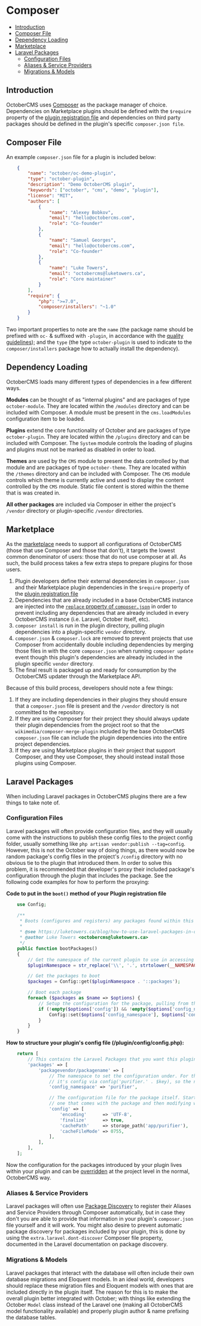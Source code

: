 # Composer

- [Introduction](#introduction)
- [Composer File](#composer-file)
- [Dependency Loading](#dependency-loading)
- [Marketplace](#marketplace)
- [Laravel Packages](#laravel-packages)
    - [Configuration Files](#laravel-config-files)
    - [Aliases & Service Providers](#laravel-aliases-service-providers)
    - [Migrations & Models](#laravel-migrations-models)

<a name="introduction"></a>
## Introduction

OctoberCMS uses [Composer](https://getcomposer.org/) as the package manager of choice. Dependencies on Marketplace plugins should be defined with the `$require` property of the [plugin registration file](../plugin/registration#dependency-definitions) and dependencies on third party packages should be defined in the plugin's specific `composer.json file`.


<a name="composer-file"></a>
## Composer File

An example `composer.json` file for a plugin is included below:

```json
    {
        "name": "october/oc-demo-plugin",
        "type": "october-plugin",
        "description": "Demo OctoberCMS plugin",
        "keywords": ["october", "cms", "demo", "plugin"],
        "license": "MIT",
        "authors": [
            {
                "name": "Alexey Bobkov",
                "email": "hello@octobercms.com",
                "role": "Co-founder"
            },
            {
                "name": "Samuel Georges",
                "email": "hello@octobercms.com",
                "role": "Co-founder"
            },
            {
                "name": "Luke Towers",
                "email": "octobercms@luketowers.ca",
                "role": "Core maintainer"
            }
        ],
        "require": {
            "php": ">=7.0",
            "composer/installers": "~1.0"
        }
    }
```

Two important properties to note are the `name` (the package name should be prefixed with `oc-` & suffixed with `-plugin`, in accordance with the [quality guidelines](http://octobercms.com/help/guidelines/developer#repository-naming)); and the `type` (the type `october-plugin` is used to indicate to the `composer/installers` package how to actually install the dependency).


<a name="dependency-loading"></a>
## Dependency Loading

OctoberCMS loads many different types of dependencies in a few different ways.

**Modules** can be thought of as "internal plugins" and are packages of type `october-module`. They are located within the `/modules` directory and can be included with Composer. A module must be present in the `cms.loadModules` configuration item to be loaded.

**Plugins** extend the core functionality of October and are packages of type `october-plugin`. They are located within the `/plugins` directory and can be included with Composer. The `System` module controls the loading of plugins and plugins must not be marked as disabled in order to load.

**Themes** are used by the `CMS` module to present the data controlled by that module and are packages of type `october-theme`. They are located within the `/themes` directory and can be included with Composer. The `CMS` module controls which theme is currently active and used to display the content controlled by the `CMS` module. Static file content is stored within the theme that is was created in.

**All other packages** are included via Composer in either the project's `/vendor` directory or plugin-specific `/vendor` directories.


<a name="marketplace"></a>
## Marketplace

As the [marketplace](https://octobercms.com/plugins) needs to support all configurations of OctoberCMS (those that use Composer and those that don't), it targets the lowest common denominator of users: those that do not use composer at all. As such, the build process takes a few extra steps to prepare plugins for those users.

1. Plugin developers define their external dependencies in `composer.json` and their Marketplace plugin dependencies in the `$require` property of the [plugin registration file](../plugin/registration#dependency-definitions)
2. Dependencies that are already included in a base OctoberCMS instance are injected into the [`replace` property of `composer.json`](https://getcomposer.org/doc/04-schema.md#replace) in order to prevent including any dependencies that are already included in every OctoberCMS instance (i.e. Laravel, October itself, etc).
3. `composer install` is run in the plugin directory, pulling plugin dependencies into a plugin-specific `vendor` directory.
4. `composer.json` & `composer.lock` are removed to prevent projects that use Composer from accidentally double including dependencies by merging those files in with the core `composer.json` when running `composer update` event though this plugin's dependencies are already included in the plugin specific `vendor` directory.
5. The final result is packaged up and ready for consumption by the OctoberCMS updater through the Marketplace API.

Because of this build process, developers should note a few things:

1. If they are including dependencies in their plugins they should ensure that a `composer.json` file is present and the `/vendor` directory is not committed to the repository.
2. If they are using Composer for their project they should always update their plugin dependencies from the project root so that the `wikimedia/composer-merge-plugin` included by the base OctoberCMS `composer.json` file can include the plugin dependencies into the entire project dependencies.
3. If they are using Marketplace plugins in their project that support Composer, and they use Composer, they should instead install those plugins using Composer.


<a name="laravel-packages"></a>
## Laravel Packages

When including Laravel packages in OctoberCMS plugins there are a few things to take note of.


<a name="laravel-config-files"></a>
### Configuration Files

Laravel packages will often provide configuration files, and they will usually come with the instructions to publish these config files to the project config folder, usually something like `php artisan vendor:publish --tag=config`. However, this is not the October way of doing things, as there would now be random package's config files in the project's `/config` directory with no obvious tie to the plugin that introduced them. In order to solve this problem, it is recommended that developer's proxy their included package's configuration through the plugin that includes the package. See the following code examples for how to perform the proxying:

**Code to put in the `boot()` method of your Plugin registration file**
```php
    use Config;

    /**
     * Boots (configures and registers) any packages found within this plugin's packages.load configuration value
     *
     * @see https://luketowers.ca/blog/how-to-use-laravel-packages-in-october-plugins
     * @author Luke Towers <octobercms@luketowers.ca>
     */
    public function bootPackages()
    {
        // Get the namespace of the current plugin to use in accessing the Config of the plugin
        $pluginNamespace = str_replace('\\', '.', strtolower(__NAMESPACE__));

        // Get the packages to boot
        $packages = Config::get($pluginNamespace . '::packages');

        // Boot each package
        foreach ($packages as $name => $options) {
            // Setup the configuration for the package, pulling from this plugin's config
            if (!empty($options['config']) && !empty($options['config_namespace'])) {
                Config::set($options['config_namespace'], $options['config']);
            }
        }
    }
```

**How to structure your plugin's config file (/plugin/config/config.php):**
```php
    return [
        // This contains the Laravel Packages that you want this plugin to utilize listed under their package identifiers
        'packages' => [
            'packagevendor/packagename' => [
                // The namespace to set the configuration under. For this example, this package accesses
                // it's config via config('purifier.' . $key), so the namespace 'purifier' is what we put here
                'config_namespace' => 'purifier',

                // The configuration file for the package itself. Start this out by copying the default
                // one that comes with the package and then modifying what you need.
                'config' => [
                    'encoding'      => 'UTF-8',
                    'finalize'      => true,
                    'cachePath'     => storage_path('app/purifier'),
                    'cacheFileMode' => 0755,
                ],
            ],
        ],
    ];
```

Now the configuration for the packages introduced by your plugin lives within your plugin and can be [overridden](settings#file-configuration) at the project level in the normal, OctoberCMS way.


<a name="laravel-aliases-service-providers"></a>
### Aliases & Service Providers

Laravel packages will often use [Package Discovery](https://laravel.com/docs/5.5/packages#package-discovery) to register their Aliases and Service Providers through Composer automatically, but in case they don't you are able to provide that information in your plugin's `composer.json` file yourself and it will work. You might also desire to prevent automatic package discovery for packages included by your plugin, this is done by using the `extra.laravel.dont-discover` Composer file property, documented in the Laravel documentation on package discovery.


<a name="laravel-migrations-models"></a>
### Migrations & Models

Laravel packages that interact with the database will often include their own database migrations and Eloquent models. In an ideal world, developers should replace these migration files and Eloquent models with ones that are included directly in the plugin itself. The reason for this is to make the overall plugin better integrated with October; with things like extending the October `Model` class instead of the Laravel one (making all OctoberCMS model functionality available) and properly plugin author & name prefixing the database tables.
